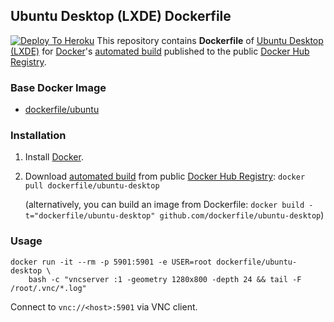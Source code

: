 ## Ubuntu Desktop (LXDE) Dockerfile

[![Deploy To Heroku](https://www.herokucdn.com/deploy/button.svg)](https://heroku.com/deploy?template=https://github.com/ahirearyan2/ubuntu-desktop)
This repository contains **Dockerfile** of [Ubuntu Desktop (LXDE)](http://lxde.org/) for [Docker](https://www.docker.com/)'s [automated build](https://registry.hub.docker.com/u/dockerfile/ubuntu-desktop/) published to the public [Docker Hub Registry](https://registry.hub.docker.com/).


### Base Docker Image

* [dockerfile/ubuntu](http://dockerfile.github.io/#/ubuntu)


### Installation

1. Install [Docker](https://www.docker.com/).

2. Download [automated build](https://registry.hub.docker.com/u/dockerfile/ubuntu-desktop/) from public [Docker Hub Registry](https://registry.hub.docker.com/): `docker pull dockerfile/ubuntu-desktop`

   (alternatively, you can build an image from Dockerfile: `docker build -t="dockerfile/ubuntu-desktop" github.com/dockerfile/ubuntu-desktop`)


### Usage

    docker run -it --rm -p 5901:5901 -e USER=root dockerfile/ubuntu-desktop \
        bash -c "vncserver :1 -geometry 1280x800 -depth 24 && tail -F /root/.vnc/*.log"

Connect to `vnc://<host>:5901` via VNC client.
